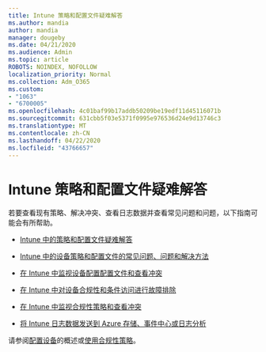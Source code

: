```yaml
---
title: Intune 策略和配置文件疑难解答
ms.author: mandia
author: mandia
manager: dougeby
ms.date: 04/21/2020
ms.audience: Admin
ms.topic: article
ROBOTS: NOINDEX, NOFOLLOW
localization_priority: Normal
ms.collection: Adm_O365
ms.custom:
- "1063"
- "6700005"
ms.openlocfilehash: 4c01baf99b17addb50209be19edf11d45116071b
ms.sourcegitcommit: 631cbb5f03e5371f0995e976536d24e9d13746c3
ms.translationtype: MT
ms.contentlocale: zh-CN
ms.lasthandoff: 04/22/2020
ms.locfileid: "43766657"
---
```

# <a name="troubleshooting-intune-policy-and-profiles"></a>Intune 策略和配置文件疑难解答

若要查看现有策略、解决冲突、查看日志数据并查看常见问题和问题，以下指南可能会有所帮助。

- [Intune 中的策略和配置文件疑难解答](https://docs.microsoft.com/intune/troubleshoot-policies-in-microsoft-intune)

- [Intune 中的设备策略和配置文件的常见问题、问题和解决方法](https://docs.microsoft.com/intune/device-profile-troubleshoot)

- [在 Intune 中监视设备配置配置文件和查看冲突](https://docs.microsoft.com/intune/device-profile-monitor)

- [在 Intune 中对设备合规性和条件访问进行故障排除](https://docs.microsoft.com/intune/troubleshoot-conditional-access)

- [在 Intune 中监视合规性策略和查看冲突](https://docs.microsoft.com/intune/compliance-policy-monitor)

- [将 Intune 日志数据发送到 Azure 存储、事件中心或日志分析](https://docs.microsoft.com/intune/review-logs-using-azure-monitor)

请参阅[配置设备](https://docs.microsoft.com/intune/device-profiles)的概述或[使用合规性策略](https://docs.microsoft.com/intune/device-compliance-get-started)。